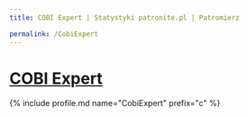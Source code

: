 ```yaml
---
title: COBI Expert | Statystyki patronite.pl | Patromierz

permalink: /CobiExpert
---
```


# [COBI Expert](https://patronite.pl/CobiExpert)

{% include profile.md name="CobiExpert" prefix="c" %}
